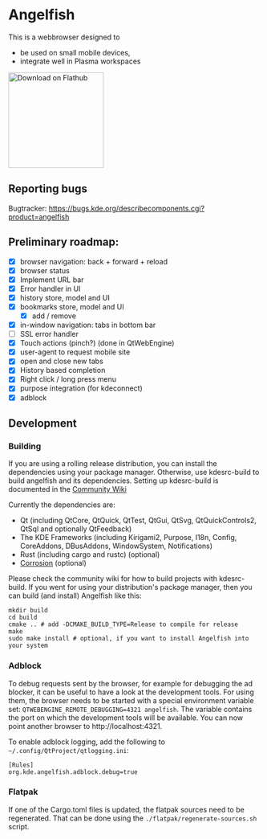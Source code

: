 # Angelfish

This is a webbrowser designed to

- be used on small mobile devices,
- integrate well in Plasma workspaces

<a href='https://flathub.org/apps/details/org.kde.angelfish'><img width='190px' alt='Download on Flathub' src='https://flathub.org/assets/badges/flathub-badge-i-en.png'/></a>

## Reporting bugs

Bugtracker: https://bugs.kde.org/describecomponents.cgi?product=angelfish

## Preliminary roadmap:
- [x] browser navigation: back + forward + reload
- [x] browser status
- [x] Implement URL bar
- [x] Error handler in UI
- [x] history store, model and UI
- [x] bookmarks store, model and UI
  - [x] add / remove
- [x] in-window navigation: tabs in bottom bar
- [ ] SSL error handler
- [x] Touch actions (pinch?) (done in QtWebEngine)
- [x] user-agent to request mobile site
- [x] open and close new tabs
- [x] History based completion
- [x] Right click / long press menu
- [x] purpose integration (for kdeconnect)
- [x] adblock

## Development

### Building

If you are using a rolling release distribution, you can install the dependencies using your package manager.
Otherwise, use kdesrc-build to build angelfish and its dependencies. Setting up kdesrc-build is documented in the [Community Wiki](https://community.kde.org/Get_Involved/development#Set_up_kdesrc-build)

Currently the dependencies are:
 * Qt (including QtCore, QtQuick, QtTest, QtGui, QtSvg, QtQuickControls2, QtSql and optionally QtFeedback)
 * The KDE Frameworks (including Kirigami2, Purpose, I18n, Config, CoreAddons, DBusAddons, WindowSystem, Notifications)
 * Rust (including cargo and rustc) (optional)
 * [Corrosion](https://github.com/corrosion-rs/corrosion) (optional)

Please check the community wiki for how to build projects with kdesrc-build.
If you went for using your distribution's package manager, then you can build (and install) Angelfish like this:
```
mkdir build
cd build
cmake .. # add -DCMAKE_BUILD_TYPE=Release to compile for release
make
sudo make install # optional, if you want to install Angelfish into your system
```

### Adblock
To debug requests sent by the browser, for example for debugging the ad blocker, it can be useful to have a look at the development tools.
For using them, the browser needs to be started with a special environment variable set: `QTWEBENGINE_REMOTE_DEBUGGING=4321 angelfish`.
The variable contains the port on which the development tools will be available. You can now point another browser to http://localhost:4321.

To enable adblock logging, add the following to `~/.config/QtProject/qtlogging.ini`:
```
[Rules]
org.kde.angelfish.adblock.debug=true
```

### Flatpak
If one of the Cargo.toml files is updated, the flatpak sources need to be regenerated. That can be done using the `./flatpak/regenerate-sources.sh` script.

